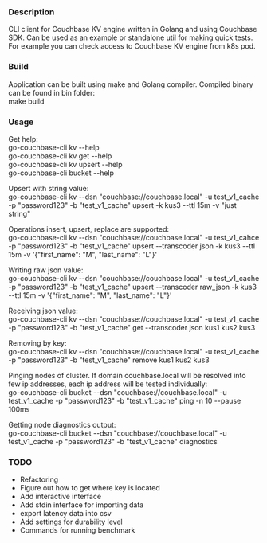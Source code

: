 ### Description  
CLI client for Couchbase KV engine written in Golang and using Couchbase SDK. Can be used as an example or standalone util for making quick tests. For example you can check access to Couchbase KV engine from k8s pod.  

### Build  
Application can be built using make and Golang compiler. Compiled binary can be found in bin folder:  
make build

### Usage  
Get help:  
go-couchbase-cli kv --help  
go-couchbase-cli kv get --help  
go-couchbase-cli kv upsert --help  
go-couchbase-cli bucket --help  

Upsert with string value:  
go-couchbase-cli kv --dsn "couchbase://couchbase.local" -u test_v1_cache -p "password123" -b "test_v1_cache" upsert -k kus3 --ttl 15m -v "just string"  

Operations insert, upsert, replace are supported:  
go-couchbase-cli kv --dsn "couchbase://couchbase.local" -u test_v1_cahce -p "password123" -b "test_v1_cache" upsert --transcoder json -k kus3 --ttl 15m -v '{"first_name": "M", "last_name": "L"}'  

Writing raw json value:  
go-couchbase-cli kv --dsn "couchbase://couchbase.local" -u test_v1_cache -p "password123" -b "test_v1_cache" upsert --transcoder raw_json -k kus3 --ttl 15m -v '{"first_name": "M", "last_name": "L"}'  

Receiving json value:  
go-couchbase-cli kv --dsn "couchbase://couchbase.local" -u test_v1_cache -p "password123" -b "test_v1_cache" get --transcoder json kus1 kus2 kus3

Removing by key:  
go-couchbase-cli kv --dsn "couchbase://couchbase.local" -u test_v1_cache -p "password123" -b "test_v1_cache" remove kus1 kus2 kus3

Pinging nodes of cluster. If domain couchbase.local will be resolved into few ip addresses, each ip address will be tested individually:  
go-couchbase-cli bucket --dsn "couchbase://couchbase.local" -u test_v1_cache -p "password123" -b "test_v1_cache" ping -n 10 --pause 100ms  

Getting node diagnostics output:  
go-couchbase-cli bucket --dsn "couchbase://couchbase.local" -u test_v1_cache -p "password123" -b "test_v1_cache" diagnostics


### TODO
- Refactoring 
- Figure out how to get where key is located  
- Add interactive interface  
- Add stdin interface for importing data 
- export latency data into csv  
- Add settings for durability level  
- Commands for running benchmark  

